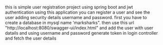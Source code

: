 this is simple user registration project using spring boot and jwt authentication using this application you can register a user and see the user adding security details username and password.
first you have to create a database in mysql name 'marksharks".
then use this url "http://localhost:8080/swagger-ui/index.html"
and add the user with user datails and using username and password generate token in login controller and fetch the user details

